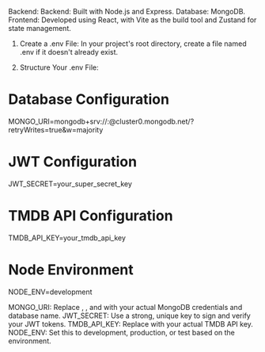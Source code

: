 Backend: Backend: Built with Node.js and Express.
Database: MongoDB.
Frontend: Developed using React, with Vite as the build tool and Zustand for state management.

1. Create a .env File:
   In your project's root directory, create a file named .env if it doesn't already exist.

2. Structure Your .env File:

# Database Configuration

MONGO_URI=mongodb+srv://<username>:<password>@cluster0.mongodb.net/<dbname>?retryWrites=true&w=majority

# JWT Configuration

JWT_SECRET=your_super_secret_key

# TMDB API Configuration

TMDB_API_KEY=your_tmdb_api_key

# Node Environment

NODE_ENV=development

MONGO_URI: Replace <username>, <password>, and <dbname> with your actual MongoDB credentials and database name.
JWT_SECRET: Use a strong, unique key to sign and verify your JWT tokens.
TMDB_API_KEY: Replace with your actual TMDB API key.
NODE_ENV: Set this to development, production, or test based on the environment.
